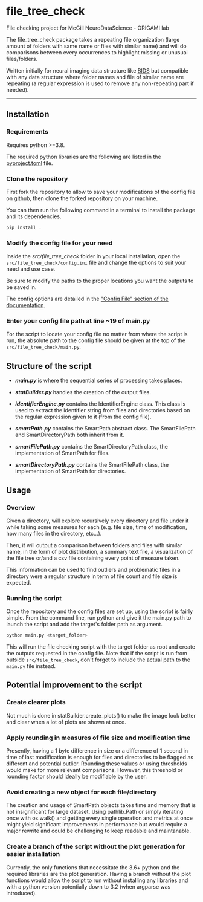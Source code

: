 # file_tree_check

File checking project for McGill NeuroDataScience - ORIGAMI lab

The file_tree_check package takes a repeating file organization (large amount of
folders with same name or files with similar name) and will do comparisons
between every occurrences to highlight missing or unusual files/folders.

Written initially for neural imaging data structure like
[BIDS](https://bids.neuroimaging.io/) but compatible with any data structure
where folder names and file of similar name are repeating (a regular expression
is used to remove any non-repeating part if needed).

---

## Installation

### Requirements

Requires python >=3.8.

The required python libraries are the following are listed in the
[pyproject.toml](pyproject.toml) file.

### Clone the repository

First fork the repository to allow to save your modifications of the config file
on github, then clone the forked repository on your machine.

You can then run the following command in a terminal to install the package and
its dependencies.

```bash
pip install .
```

### Modify the config file for your need

Inside the _src/file_tree_check_ folder in your local installation, open the
`src/file_tree_check/config.ini` file and change the options to suit your need
and use case.

Be sure to modify the paths to the proper locations you want the outputs to be
saved in.

The config options are detailed in the
["Config File" section of the documentation](https://file-tree-check.readthedocs.io/en/latest/config.html).

### Enter your config file path at line ~19 of main.py

For the script to locate your config file no matter from where the script is
run, the absolute path to the config file should be given at the top of the
`src/file_tree_check/main.py`.

## Structure of the script

- **_main.py_** is where the sequential series of processing takes places.

- **_statBuilder.py_** handles the creation of the output files.

- **_identifierEngine.py_** contains the IdentifierEngine class. This class is
  used to extract the identifier string from files and directories based on the
  regular expression given to it (from the config file).

- **_smartPath.py_** contains the SmartPath abstract class. The SmartFilePath
  and SmartDirectoryPath both inherit from it.

- **_smartFilePath.py_** contains the SmartDirectoryPath class, the
  implementation of SmartPath for files.

- **_smartDirectoryPath.py_** contains the SmartFilePath class, the
  implementation of SmartPath for directories.

## Usage

### Overview

Given a directory, will explore recursively every directory and file under it
while taking some measures for each (e.g. file size, time of modification, how
many files in the directory, etc...).

Then, it will output a comparison between folders and files with similar name,
in the form of plot distribution, a summary text file, a visualization of the
file tree or/and a csv file containing every point of measure taken.

This information can be used to find outliers and problematic files in a
directory were a regular structure in term of file count and file size is
expected.

### Running the script

Once the repository and the config files are set up, using the script is fairly
simple. From the command line, run python and give it the main.py path to launch
the script and add the target's folder path as argument.

```bash
python main.py <target_folder>
```

This will run the file checking script with the target folder as root and create
the outputs requested in the config file. Note that if the script is run from
outside `src/file_tree_check`, don't forget to include the actual path to the
`main.py` file instead.

## Potential improvement to the script

### Create clearer plots

Not much is done in statBuilder.create_plots() to make the image look better and
clear when a lot of plots are shown at once.

### Apply rounding in measures of file size and modification time

Presently, having a 1 byte difference in size or a difference of 1 second in
time of last modification is enough for files and directories to be flagged as
different and potential outlier. Rounding these values or using thresholds would
make for more relevant comparisons. However, this threshold or rounding factor
should ideally be modifiable by the user.

### Avoid creating a new object for each file/directory

The creation and usage of SmartPath objects takes time and memory that is not
insignificant for large dataset. Using pathlib.Path or simply iterating once
with os.walk() and getting every single operation and metrics at once might
yield significant improvements in performance but would require a major rewrite
and could be challenging to keep readable and maintanable.

### Create a branch of the script without the plot generation for easier installation

Currently, the only functions that necessitate the 3.6+ python and the required
libraries are the plot generation. Having a branch without the plot functions
would allow the script to run without installing any libraries and with a python
version potentially down to 3.2 (when argparse was introduced).

